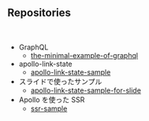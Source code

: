 <!-- sectionTitle: Repositories -->

## Repositories

<br />

- GraphQL
  - [the-minimal-example-of-graphql](https://github.com/hiroppy/the-minimal-example-of-graphql)
- apollo-link-state
  - [apollo-link-state-sample](https://github.com/hiroppy/apollo-link-state-sample)
- スライドで使ったサンプル
  - [apollo-link-state-sample-for-slide](https://github.com/hiroppy/apollo-link-state-sample-for-slide)
- Apollo を使った SSR
  - [ssr-sample](https://github.com/hiroppy/ssr-sample)
